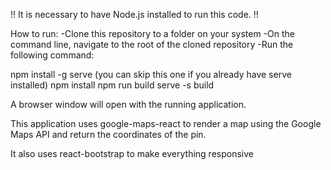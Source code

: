 !! It is necessary to have Node.js installed to run this code. !!

How to run:
-Clone this repository to a folder on your system
-On the command line, navigate to the root of the cloned repository
-Run the following command:
  
  npm install -g serve (you can skip this one if you already have serve installed)
  npm install
  npm run build
  serve -s build

A browser window will open with the running application.

This application uses google-maps-react to render a map using the Google Maps API and return the coordinates of the pin.

It also uses react-bootstrap to make everything responsive
